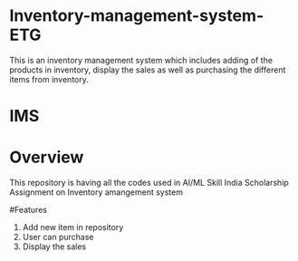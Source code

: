 # Inventory-management-system-ETG
This is an inventory management system which includes adding of the products in inventory, display the sales as well as purchasing the different items from inventory.
# IMS 
# Overview
This repository is having all the codes used in AI/ML Skill India Scholarship Assignment on Inventory amangement system

#Features
1. Add new item in repository
2. User can purchase
3. Display the sales 

